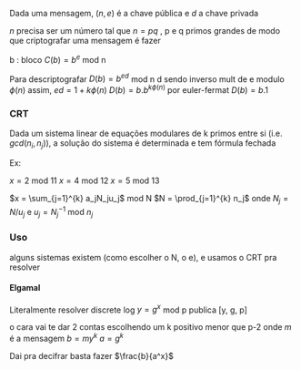 
Dada uma mensagem, $(n,e)$ é a chave pública e $d$ a chave privada

$n$ precisa ser um número tal que $n = pq$ , p e q primos grandes
de modo que criptografar uma mensagem é fazer 

b : bloco
$C(b) = b^e$ mod n

Para descriptografar
$D(b) = b^{ed}$ mod n
d sendo inverso mult de e modulo $\phi(n)$
assim, $ed = 1 + k\phi(n)$
$D(b) =b.b^{k\phi(n)}$
por euler-fermat
$D(b) = b.1$

### CRT

Dada um sistema linear de equações modulares de k primos entre si (i.e. $gcd(n_{i}, n_{j})$), a solução do sistema é determinada e tem fórmula fechada

Ex:

$x = 2$ mod 11
$x = 4$ mod 12
$x = 5$ mod 13

$x = \sum_{j=1}^{k} a_jN_ju_j$ mod N
$N = \prod_{j=1}^{k} n_j$
onde $N_j = N/u_j$ e $u_j = N_j^{-1}$ mod $n_j$

### Uso
alguns sistemas existem (como escolher o N, o e), e usamos o CRT pra resolver

#### Elgamal
Literalmente resolver discrete log
$y = g^x$ mod p
publica [y, g, p]

o cara vai te dar 2 contas escolhendo um k positivo menor que p-2
onde $m$ é a mensagem
$b = my^k$
$a = g^k$

Dai pra decifrar basta fazer $\frac{b}{a^x}$
